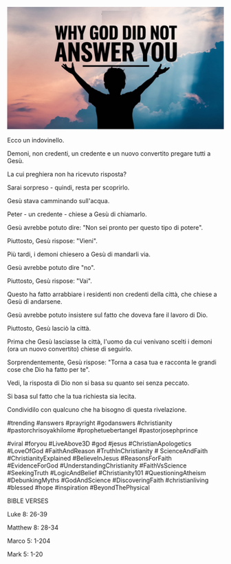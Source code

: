 ![Video cover image](../cover.jpg "cover photo")

Ecco un indovinello.

Demoni, non credenti, un credente e un nuovo convertito pregare tutti a Gesù.

La cui preghiera non ha ricevuto risposta?

Sarai sorpreso - quindi, resta per scoprirlo.

Gesù stava camminando sull'acqua.

Peter - un credente - chiese a Gesù di chiamarlo.

Gesù avrebbe potuto dire: "Non sei pronto per questo tipo di potere".

Piuttosto, Gesù rispose: "Vieni".

Più tardi, i demoni chiesero a Gesù di mandarli via.

Gesù avrebbe potuto dire "no".

Piuttosto, Gesù rispose: "Vai".

Questo ha fatto arrabbiare i residenti non credenti della città, che chiese a Gesù di andarsene.

Gesù avrebbe potuto insistere sul fatto che doveva fare il lavoro di Dio.

Piuttosto, Gesù lasciò la città.

Prima che Gesù lasciasse la città, l'uomo da cui venivano scelti i demoni (ora un nuovo convertito) chiese di seguirlo.

Sorprendentemente, Gesù rispose: "Torna a casa tua e racconta le grandi cose che Dio ha fatto per te".

Vedi, la risposta di Dio non si basa su quanto sei senza peccato.

Si basa sul fatto che la tua richiesta sia lecita.

Condividilo con qualcuno che ha bisogno di questa rivelazione.

#trending #answers #prayright #godanswers #christianity #pastorchrisoyakhilome #prophetuebertangel #pastorjosephprince

#viral #foryou #LiveAbove3D #god #jesus #ChristianApologetics #LoveOfGod #FaithAndReason #TruthInChristianity # ScienceAndFaith #ChristianityExplained #BelieveInJesus #ReasonsForFaith #EvidenceForGod #UnderstandingChristianity #FaithVsScience #SeekingTruth #LogicAndBelief #Christianity101 #QuestioningAtheism #DebunkingMyths #GodAndScience #DiscoveringFaith #christianliving #blessed #hope #inspiration #BeyondThePhysical

BIBLE VERSES  

Luke 8: 26-39

Matthew 8: 28-34

Marco 5: 1-204

Mark 5: 1-20